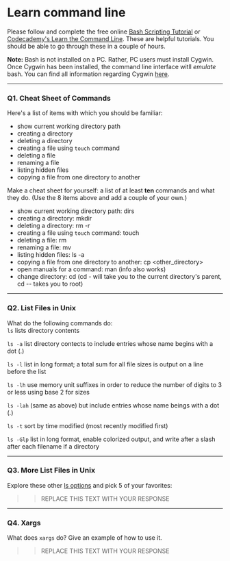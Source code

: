 # Learn command line

Please follow and complete the free online [Bash Scripting Tutorial](https://ryanstutorials.net/bash-scripting-tutorial/) or [Codecademy's Learn the Command Line](https://www.codecademy.com/learn/learn-the-command-line). These are helpful tutorials. You should be able to go through these in a couple of hours.

**Note:** Bash is not installed on a PC. Rather, PC users must install Cygwin. Once Cygwin has been installed, the command line interface witll _emulate_ bash. You can find all information regarding Cygwin [here](https://www.cygwin.com/).

---

### Q1.  Cheat Sheet of Commands  

Here's a list of items with which you should be familiar:  
* show current working directory path
* creating a directory
* deleting a directory
* creating a file using `touch` command
* deleting a file
* renaming a file
* listing hidden files
* copying a file from one directory to another

Make a cheat sheet for yourself: a list of at least **ten** commands and what they do.  (Use the 8 items above and add a couple of your own.)  

* show current working directory path: dirs
* creating a directory: mkdir <directory>
* deleting a directory: rm -r <directory>
* creating a file using `touch` command: touch <myfile>
* deleting a file: rm <myfile>
* renaming a file: mv <oldname> <newname>
* listing hidden files: ls -a
* copying a file from one directory to another: cp <myfile> <other_directory>
* open manuals for a command: man <command> (info also works)
* change directory: cd <new directory> (cd - will take you to the current directory's parent, cd -- takes you to root)

---

### Q2.  List Files in Unix   

What do the following commands do:  
`ls`       lists directory contents

`ls -a`    list directory contects to include entries whose name begins with a dot (.)

`ls -l`    list in long format; a total sum for all file sizes is output on a line before the list

`ls -lh`   use memory unit suffixes in order to reduce the number of digits to 3 or less using base 2 for sizes

`ls -lah`  (same as above) but include entries whose name beings with a dot (.)

`ls -t`    sort by time modified (most recently modified first)

`ls -Glp`  list in long format, enable colorized output, and write after a slash after each filename if a directory


---

### Q3.  More List Files in Unix  

Explore these other [ls options](http://www.techonthenet.com/unix/basic/ls.php) and pick 5 of your favorites:

> > REPLACE THIS TEXT WITH YOUR RESPONSE

---

### Q4.  Xargs   

What does `xargs` do? Give an example of how to use it.

> > REPLACE THIS TEXT WITH YOUR RESPONSE

 

